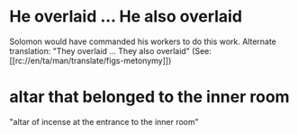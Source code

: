 # He overlaid ... He also overlaid

Solomon would have commanded his workers to do this work. Alternate translation: "They overlaid ... They also overlaid" (See: [[rc://en/ta/man/translate/figs-metonymy]])

# altar that belonged to the inner room

"altar of incense at the entrance to the inner room"

